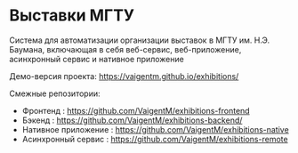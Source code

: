 # Выставки МГТУ
Система для автоматизации организации выставок в МГТУ им. Н.Э. Баумана, включающая в себя веб-сервис, веб-приложение, асинхронный сервис и нативное приложение

Демо-версия проекта: https://vaigentm.github.io/exhibitions/

Смежные репозитории:
* Фронтенд : https://github.com/VaigentM/exhibitions-frontend
* Бэкенд : https://github.com/VaigentM/exhibitions-backend/
* Нативное приложение : https://github.com/VaigentM/exhibitions-native
* Асинхронный сервис : https://github.com/VaigentM/exhibitions-remote
